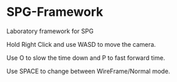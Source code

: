 # SPG-Framework
Laboratory framework for SPG


Hold Right Click and use WASD to move the camera.

Use O to slow the time down and P to fast forward time.

Use SPACE to change between WireFrame/Normal mode.
